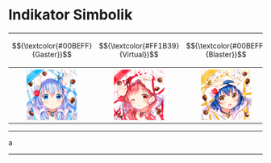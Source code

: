 # Indikator Simbolik
<div align="center"><table style="margin-left: auto; margin-right: auto;">
  <tr><td><p align="center">
    $${\textcolor{#00BEFF}{Gaster}}$$
  </p></td><td><p align="center">
    $${\textcolor{#FF1B39}{Virtual}}$$
  </p></td><td><p align="center">
    $${\textcolor{#00BEFF}{Blaster}}$$
  </p></td></tr><tr><th><a href="https://github.com/Minecube1510/s4mpl3_m3m0ry/blob/main/A1-Main_Samples/a1_B001-KR_Gaster/a001_By-KR_Gaster.md">
    <img src="https://github.com/Minecube1510/s4mpl3_m3m0ry/blob/main/B1-Main_Images_Storage/B1.001-BTC_Symbols/a01_GFB.png", width="100">
  </a></th><th><a href="https://github.com/Minecube1510/s4mpl3_m3m0ry/blob/main/A1-Main_Samples/a1_B001-KR_Gaster/b13_T013-Gaster_Virtual/b013-BTC_GV.md">
    <img src="https://github.com/Minecube1510/s4mpl3_m3m0ry/blob/main/B1-Main_Images_Storage/B1.001-BTC_Symbols/c03_AVD.png", width="100">
  </a></th><th>
    <img src="https://github.com/Minecube1510/s4mpl3_m3m0ry/blob/main/B1-Main_Images_Storage/B1.001-BTC_Symbols/b02_SJL.png", width="100">
  </th></tr></table></div>

---

a

---
